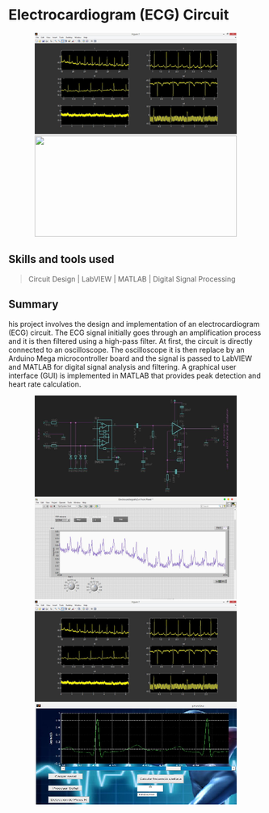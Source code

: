 # Electrocardiogram (ECG) Circuit

<p align="center">
  <img width="400" height="200" src="images/1.JPG">
  <img width="400" height="200" src="images/Lead I (1).JPG">
</p> 

## Skills and tools used

> Circuit Design | LabVIEW | MATLAB | Digital Signal Processing
                                                                                                                
## Summary

his project involves the design and implementation of an electrocardiogram (ECG) circuit. The ECG signal initially goes through an amplification process and it is then filtered using a high-pass filter. At first, the circuit is directly connected to an oscilloscope. The oscilloscope it is then replace by an Arduino Mega microcontroller board and the signal is passed to LabVIEW and MATLAB for digital signal analysis and filtering. A graphical user interface (GUI) is implemented in MATLAB that provides peak detection and heart rate calculation.

<p align="center">
  <img width="400" height="200" src="images/Circuito.JPG">
  <img width="400" height="200" src="images/Captura.JPG">
  <img width="400" height="200" src="images/1.JPG">
  <img width="400" height="200" src="images/3.JPG">
</p> 
